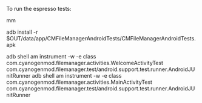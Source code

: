 To run the espresso tests:

mm

adb install -r $OUT/data/app/CMFileManagerAndroidTests/CMFileManagerAndroidTests.apk

adb shell am instrument -w -e class com.cyanogenmod.filemanager.activities.WelcomeActivityTest com.cyanogenmod.filemanager.test/android.support.test.runner.AndroidJUnitRunner
adb shell am instrument -w -e class com.cyanogenmod.filemanager.activities.MainActivityTest com.cyanogenmod.filemanager.test/android.support.test.runner.AndroidJUnitRunner
